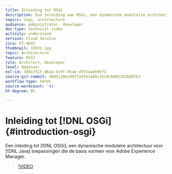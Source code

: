 ```yaml
---
title: Inleiding tot OSGi
description: Een inleiding aan OSGi, een dynamische modulaire architectuur voor toepassingen van Java die de basis voor Adobe Experience Manager is.
topics: osgi, architecture
audience: administrator, developer
doc-type: technical video
activity: understand
version: Cloud Service
jira: KT-4642
thumbnail: 32031.jpg
topic: Architecture
feature: OSGI
role: Architect, Developer
level: Beginner
exl-id: 386b7d1f-d6aa-4c9f-95ae-d553aaeb9bf3
source-git-commit: 30d6120ec99f7a95414dbc31c0cb002152bd6763
workflow-type: tm+mt
source-wordcount: '41'
ht-degree: 0%

---
```


# Inleiding tot [!DNL OSGi] {#introduction-osgi}

Een inleiding tot [!DNL OSGi], een dynamische modulaire architectuur voor [!DNL Java] toepassingen die de basis vormen voor Adobe Experience Manager.

>[!VIDEO](https://video.tv.adobe.com/v/32031?quality=12&learn=on)
